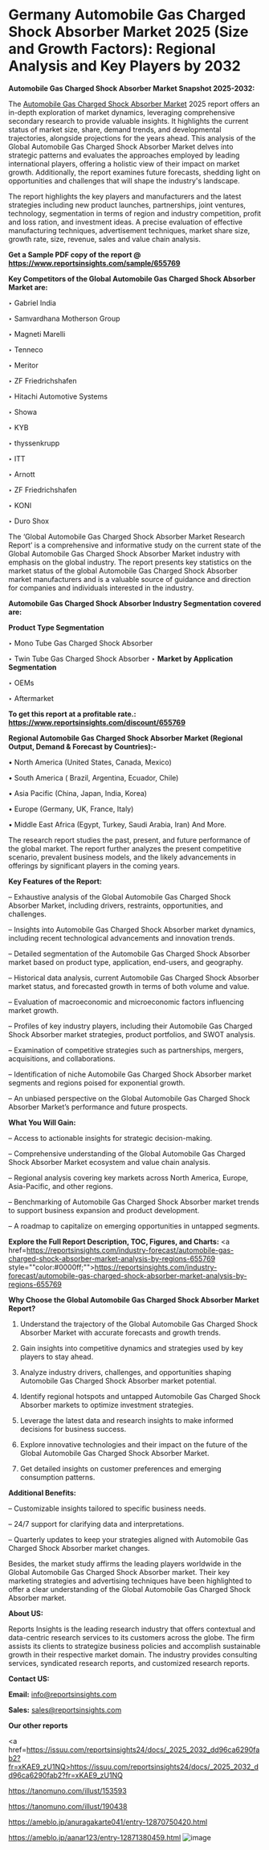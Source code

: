 # Germany Automobile Gas Charged Shock Absorber Market 2025 (Size and Growth Factors): Regional Analysis and Key Players by 2032

<strong>Automobile Gas Charged Shock Absorber Market Snapshot 2025-2032:</strong>

The <a href=https://www.reportsinsights.com/sample/655769>Automobile Gas Charged Shock Absorber Market</a> 2025 report offers an in-depth exploration of market dynamics, leveraging comprehensive secondary research to provide valuable insights. It highlights the current status of market size, share, demand trends, and developmental trajectories, alongside projections for the years ahead. This analysis of the Global Automobile Gas Charged Shock Absorber Market delves into strategic patterns and evaluates the approaches employed by leading international players, offering a holistic view of their impact on market growth. Additionally, the report examines future forecasts, shedding light on opportunities and challenges that will shape the industry's landscape.

The report highlights the key players and manufacturers and the latest strategies including new product launches, partnerships, joint ventures, technology, segmentation in terms of region and industry competition, profit and loss ration, and investment ideas. A precise evaluation of effective manufacturing techniques, advertisement techniques, market share size, growth rate, size, revenue, sales and value chain analysis.

<strong>Get a Sample PDF copy of the report @ <a href=https://www.reportsinsights.com/sample/655769 style=color:#0000ff;>https://www.reportsinsights.com/sample/655769</a></strong>

<strong>Key Competitors of the Global Automobile Gas Charged Shock Absorber Market are:</strong>

‣ Gabriel India

‣ Samvardhana Motherson Group

‣ Magneti Marelli

‣ Tenneco

‣ Meritor

‣ ZF Friedrichshafen

‣ Hitachi Automotive Systems

‣ Showa

‣ KYB

‣ thyssenkrupp

‣ ITT

‣ Arnott

‣ ZF Friedrichshafen

‣ KONI

‣ Duro Shox

The ‘Global Automobile Gas Charged Shock Absorber Market Research Report’ is a comprehensive and informative study on the current state of the Global Automobile Gas Charged Shock Absorber Market industry with emphasis on the global industry. The report presents key statistics on the market status of the global Automobile Gas Charged Shock Absorber market manufacturers and is a valuable source of guidance and direction for companies and individuals interested in the industry.

<strong>Automobile Gas Charged Shock Absorber Industry Segmentation covered are:</strong>

<strong>Product Type Segmentation</strong>

‣ Mono Tube Gas Charged Shock Absorber

‣ Twin Tube Gas Charged Shock Absorber
‣ 
<strong>Market by Application Segmentation</strong>

‣ OEMs

‣ Aftermarket

<strong>To get this report at a profitable rate.: <a href=https://www.reportsinsights.com/discount/655769 style=color:#0000ff;>https://www.reportsinsights.com/discount/655769</a></strong>

<strong>Regional Automobile Gas Charged Shock Absorber Market (Regional Output, Demand &amp; Forecast by Countries):-</strong>

• North America (United States, Canada, Mexico)

• South America ( Brazil, Argentina, Ecuador, Chile)

• Asia Pacific (China, Japan, India, Korea)

• Europe (Germany, UK, France, Italy)

• Middle East Africa (Egypt, Turkey, Saudi Arabia, Iran) And More.

The research report studies the past, present, and future performance of the global market. The report further analyzes the present competitive scenario, prevalent business models, and the likely advancements in offerings by significant players in the coming years.

<strong>Key Features of the Report:</strong>

– Exhaustive analysis of the Global Automobile Gas Charged Shock Absorber Market, including drivers, restraints, opportunities, and challenges.

– Insights into Automobile Gas Charged Shock Absorber market dynamics, including recent technological advancements and innovation trends.

– Detailed segmentation of the Automobile Gas Charged Shock Absorber market based on product type, application, end-users, and geography.

– Historical data analysis, current Automobile Gas Charged Shock Absorber market status, and forecasted growth in terms of both volume and value.

– Evaluation of macroeconomic and microeconomic factors influencing market growth.

– Profiles of key industry players, including their Automobile Gas Charged Shock Absorber market strategies, product portfolios, and SWOT analysis.

– Examination of competitive strategies such as partnerships, mergers, acquisitions, and collaborations.

– Identification of niche Automobile Gas Charged Shock Absorber market segments and regions poised for exponential growth.

– An unbiased perspective on the Global Automobile Gas Charged Shock Absorber Market’s performance and future prospects.

<strong>What You Will Gain:</strong>

– Access to actionable insights for strategic decision-making.

– Comprehensive understanding of the Global Automobile Gas Charged Shock Absorber Market ecosystem and value chain analysis.

– Regional analysis covering key markets across North America, Europe, Asia-Pacific, and other regions.

– Benchmarking of Automobile Gas Charged Shock Absorber market trends to support business expansion and product development.

– A roadmap to capitalize on emerging opportunities in untapped segments.

<strong>Explore the Full Report Description, TOC, Figures, and Charts:</strong>
<a href=https://reportsinsights.com/industry-forecast/automobile-gas-charged-shock-absorber-market-analysis-by-regions-655769 style=""color:#0000ff;"">https://reportsinsights.com/industry-forecast/automobile-gas-charged-shock-absorber-market-analysis-by-regions-655769</a>

<strong>Why Choose the Global Automobile Gas Charged Shock Absorber Market Report?</strong>

1. Understand the trajectory of the Global Automobile Gas Charged Shock Absorber Market with accurate forecasts and growth trends.

2. Gain insights into competitive dynamics and strategies used by key players to stay ahead.

3. Analyze industry drivers, challenges, and opportunities shaping Automobile Gas Charged Shock Absorber market potential.

4. Identify regional hotspots and untapped Automobile Gas Charged Shock Absorber markets to optimize investment strategies.

5. Leverage the latest data and research insights to make informed decisions for business success.

6. Explore innovative technologies and their impact on the future of the Global Automobile Gas Charged Shock Absorber Market.

7. Get detailed insights on customer preferences and emerging consumption patterns.

<strong>Additional Benefits:</strong>

– Customizable insights tailored to specific business needs.

– 24/7 support for clarifying data and interpretations.

– Quarterly updates to keep your strategies aligned with Automobile Gas Charged Shock Absorber market changes.

Besides, the market study affirms the leading players worldwide in the Global Automobile Gas Charged Shock Absorber market. Their key marketing strategies and advertising techniques have been highlighted to offer a clear understanding of the Global Automobile Gas Charged Shock Absorber market.

<strong><strong>About US</strong>:</strong>

Reports Insights is the leading research industry that offers contextual and data-centric research services to its customers across the globe. The firm assists its clients to strategize business policies and accomplish sustainable growth in their respective market domain. The industry provides consulting services, syndicated research reports, and customized research reports.

<strong>Contact US:</strong>

<p class=><b>Email:</b> <a href=mailto:info@reportsinsights.com>info@reportsinsights.com</a></p>
<p class=><b>Sales:</b> <a href=mailto:sales@reportsinsights.com>sales@reportsinsights.com</a></p>

<strong>Our other reports</strong>

<a href=https://issuu.com/reportsinsights24/docs/_2025_2032_dd96ca6290fab2?fr=xKAE9_zU1NQ>https://issuu.com/reportsinsights24/docs/_2025_2032_dd96ca6290fab2?fr=xKAE9_zU1NQ</a>

<a href=https://tanomuno.com/illust/153593>https://tanomuno.com/illust/153593</a>

<a href=https://tanomuno.com/illust/190438>https://tanomuno.com/illust/190438</a>

<a href=https://ameblo.jp/anuragakarte041/entry-12870750420.html>https://ameblo.jp/anuragakarte041/entry-12870750420.html</a>

<a href=https://ameblo.jp/aanar123/entry-12871380459.html>https://ameblo.jp/aanar123/entry-12871380459.html</a>
![image](https://github.com/user-attachments/assets/e13367c8-b476-487e-9e98-eb267863b0d1)
